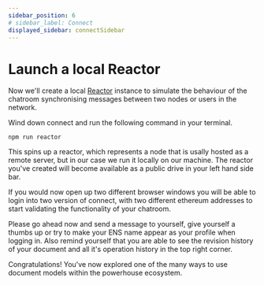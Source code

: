 ```yaml
---
sidebar_position: 6
# sidebar_label: Connect
displayed_sidebar: connectSidebar
---
```


# Launch a local Reactor

Now we'll create a local [Reactor](docs/reactor) instance to simulate the behaviour of the chatroom synchronising messages between two nodes or users in the network. 

Wind down connect and run the following command in your terminal. 

`npm run reactor`

This spins up a reactor, which represents a node that is usally hosted as a remote server, but in our case we run it locally on our machine. The reactor you've created will become available as a public drive in your left hand side bar. 

If you would now open up two different browser windows you will be able to login into two version of connect, with two different ethereum addresses to start validating the functionality of your chatroom. 

Please go ahead now and send a message to yourself, give yourself a thumbs up or try to make your ENS name appear as your profile when logging in. Also remind yourself that you are able to see the revision history of your document and all it's operation history in the top right corner. 

Congratulations! You've now explored one of the many ways to use document models within the powerhouse ecosystem. 
